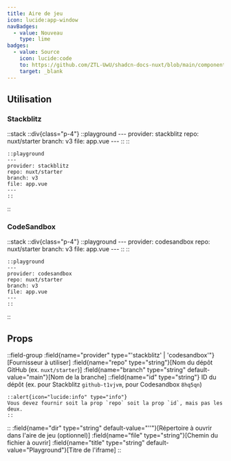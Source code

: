 ```yaml
---
title: Aire de jeu
icon: lucide:app-window
navBadges:
  - value: Nouveau
    type: lime
badges:
  - value: Source
    icon: lucide:code
    to: https://github.com/ZTL-UwU/shadcn-docs-nuxt/blob/main/components/content/Playground.vue
    target: _blank
---
```


## Utilisation

### Stackblitz

::stack
  ::div{class="p-4"}
    ::playground
    ---
    provider: stackblitz
    repo: nuxt/starter
    branch: v3
    file: app.vue
    ---
    ::
  ::
  ```mdc
  ::playground
  ---
  provider: stackblitz
  repo: nuxt/starter
  branch: v3
  file: app.vue
  ---
  ::
  ```
::

### CodeSandbox

::stack
  ::div{class="p-4"}
    ::playground
    ---
    provider: codesandbox
    repo: nuxt/starter
    branch: v3
    file: app.vue
    ---
    ::
  ::
  ```mdc
  ::playground
  ---
  provider: codesandbox
  repo: nuxt/starter
  branch: v3
  file: app.vue
  ---
  ::
  ```
::

## Props

::field-group
  :field{name="provider" type="'stackblitz' | 'codesandbox'"}[Fournisseur à utiliser]
  :field{name="repo" type="string"}[Nom du dépôt GitHub (ex. `nuxt/starter`)]
  :field{name="branch" type="string" default-value="main"}[Nom de la branche]
  ::field{name="id" type="string"}
  ID du dépôt (ex. pour Stackblitz `github-t1vjvm`, pour Codesandbox `8hq5qn`)

    ::alert{icon="lucide:info" type="info"}
    Vous devez fournir soit la prop `repo` soit la prop `id`, mais pas les deux.
    ::
  ::
  :field{name="dir" type="string" default-value="''"}[Répertoire à ouvrir dans l'aire de jeu (optionnel)]
  :field{name="file" type="string"}[Chemin du fichier à ouvrir]
  :field{name="title" type="string" default-value="Playground"}[Titre de l'iframe]
::
